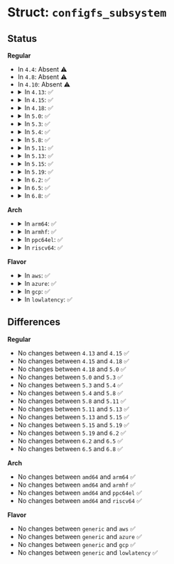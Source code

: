 # Struct: <code>configfs_subsystem</code>

## Status
<b>Regular</b>
<ul>
<li>
In <code>4.4</code>: Absent ⚠️
</li>
<li>
In <code>4.8</code>: Absent ⚠️
</li>
<li>
In <code>4.10</code>: Absent ⚠️
</li>
<li>
<details>
<summary>In <code>4.13</code>: ✅</summary>

```c
struct configfs_subsystem {
    struct config_group su_group;
    struct mutex su_mutex;
};
```
</details>
</li>
<li>
<details>
<summary>In <code>4.15</code>: ✅</summary>

```c
struct configfs_subsystem {
    struct config_group su_group;
    struct mutex su_mutex;
};
```
</details>
</li>
<li>
<details>
<summary>In <code>4.18</code>: ✅</summary>

```c
struct configfs_subsystem {
    struct config_group su_group;
    struct mutex su_mutex;
};
```
</details>
</li>
<li>
<details>
<summary>In <code>5.0</code>: ✅</summary>

```c
struct configfs_subsystem {
    struct config_group su_group;
    struct mutex su_mutex;
};
```
</details>
</li>
<li>
<details>
<summary>In <code>5.3</code>: ✅</summary>

```c
struct configfs_subsystem {
    struct config_group su_group;
    struct mutex su_mutex;
};
```
</details>
</li>
<li>
<details>
<summary>In <code>5.4</code>: ✅</summary>

```c
struct configfs_subsystem {
    struct config_group su_group;
    struct mutex su_mutex;
};
```
</details>
</li>
<li>
<details>
<summary>In <code>5.8</code>: ✅</summary>

```c
struct configfs_subsystem {
    struct config_group su_group;
    struct mutex su_mutex;
};
```
</details>
</li>
<li>
<details>
<summary>In <code>5.11</code>: ✅</summary>

```c
struct configfs_subsystem {
    struct config_group su_group;
    struct mutex su_mutex;
};
```
</details>
</li>
<li>
<details>
<summary>In <code>5.13</code>: ✅</summary>

```c
struct configfs_subsystem {
    struct config_group su_group;
    struct mutex su_mutex;
};
```
</details>
</li>
<li>
<details>
<summary>In <code>5.15</code>: ✅</summary>

```c
struct configfs_subsystem {
    struct config_group su_group;
    struct mutex su_mutex;
};
```
</details>
</li>
<li>
<details>
<summary>In <code>5.19</code>: ✅</summary>

```c
struct configfs_subsystem {
    struct config_group su_group;
    struct mutex su_mutex;
};
```
</details>
</li>
<li>
<details>
<summary>In <code>6.2</code>: ✅</summary>

```c
struct configfs_subsystem {
    struct config_group su_group;
    struct mutex su_mutex;
};
```
</details>
</li>
<li>
<details>
<summary>In <code>6.5</code>: ✅</summary>

```c
struct configfs_subsystem {
    struct config_group su_group;
    struct mutex su_mutex;
};
```
</details>
</li>
<li>
<details>
<summary>In <code>6.8</code>: ✅</summary>

```c
struct configfs_subsystem {
    struct config_group su_group;
    struct mutex su_mutex;
};
```
</details>
</li>
</ul>
<b>Arch</b>
<ul>
<li>
<details>
<summary>In <code>arm64</code>: ✅</summary>

```c
struct configfs_subsystem {
    struct config_group su_group;
    struct mutex su_mutex;
};
```
</details>
</li>
<li>
<details>
<summary>In <code>armhf</code>: ✅</summary>

```c
struct configfs_subsystem {
    struct config_group su_group;
    struct mutex su_mutex;
};
```
</details>
</li>
<li>
<details>
<summary>In <code>ppc64el</code>: ✅</summary>

```c
struct configfs_subsystem {
    struct config_group su_group;
    struct mutex su_mutex;
};
```
</details>
</li>
<li>
<details>
<summary>In <code>riscv64</code>: ✅</summary>

```c
struct configfs_subsystem {
    struct config_group su_group;
    struct mutex su_mutex;
};
```
</details>
</li>
</ul>
<b>Flavor</b>
<ul>
<li>
<details>
<summary>In <code>aws</code>: ✅</summary>

```c
struct configfs_subsystem {
    struct config_group su_group;
    struct mutex su_mutex;
};
```
</details>
</li>
<li>
<details>
<summary>In <code>azure</code>: ✅</summary>

```c
struct configfs_subsystem {
    struct config_group su_group;
    struct mutex su_mutex;
};
```
</details>
</li>
<li>
<details>
<summary>In <code>gcp</code>: ✅</summary>

```c
struct configfs_subsystem {
    struct config_group su_group;
    struct mutex su_mutex;
};
```
</details>
</li>
<li>
<details>
<summary>In <code>lowlatency</code>: ✅</summary>

```c
struct configfs_subsystem {
    struct config_group su_group;
    struct mutex su_mutex;
};
```
</details>
</li>
</ul>

## Differences
<b>Regular</b>
<ul>
<li>
No changes between <code>4.13</code> and <code>4.15</code> ✅
</li>
<li>
No changes between <code>4.15</code> and <code>4.18</code> ✅
</li>
<li>
No changes between <code>4.18</code> and <code>5.0</code> ✅
</li>
<li>
No changes between <code>5.0</code> and <code>5.3</code> ✅
</li>
<li>
No changes between <code>5.3</code> and <code>5.4</code> ✅
</li>
<li>
No changes between <code>5.4</code> and <code>5.8</code> ✅
</li>
<li>
No changes between <code>5.8</code> and <code>5.11</code> ✅
</li>
<li>
No changes between <code>5.11</code> and <code>5.13</code> ✅
</li>
<li>
No changes between <code>5.13</code> and <code>5.15</code> ✅
</li>
<li>
No changes between <code>5.15</code> and <code>5.19</code> ✅
</li>
<li>
No changes between <code>5.19</code> and <code>6.2</code> ✅
</li>
<li>
No changes between <code>6.2</code> and <code>6.5</code> ✅
</li>
<li>
No changes between <code>6.5</code> and <code>6.8</code> ✅
</li>
</ul>
<b>Arch</b>
<ul>
<li>
No changes between <code>amd64</code> and <code>arm64</code> ✅
</li>
<li>
No changes between <code>amd64</code> and <code>armhf</code> ✅
</li>
<li>
No changes between <code>amd64</code> and <code>ppc64el</code> ✅
</li>
<li>
No changes between <code>amd64</code> and <code>riscv64</code> ✅
</li>
</ul>
<b>Flavor</b>
<ul>
<li>
No changes between <code>generic</code> and <code>aws</code> ✅
</li>
<li>
No changes between <code>generic</code> and <code>azure</code> ✅
</li>
<li>
No changes between <code>generic</code> and <code>gcp</code> ✅
</li>
<li>
No changes between <code>generic</code> and <code>lowlatency</code> ✅
</li>
</ul>

